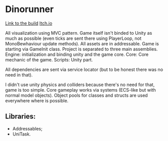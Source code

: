 # Dinorunner

[Link to the build](https://github.com/NickoJ/Faraway-test/tree/e8daecce30a2da6fabbda3d2aee5736e858c127f/Dinorunner.Unity/Build)
[Itch.io](https://nickoj.itch.io/faraway-test)

All visualization using MVC pattern.
Game itself isn't binded to Unity as much as possible (even ticks are sent there using PlayerLoop, not MonoBewhaviour update methods).
All assets are in addressable. Game is starting via GameInit class.
Project is separated to three main assemblies.
Engine: initialization and binding unity and the game core.
Core: Core mechanic of the game.
Scripts: Unity part.

All dependencies are sent via service locator (but to be honest there was no need in that).

I didn't use unity physics and colliders because there's no need for that, game is too simple. Core gameplay works via systems (ECS-like but with normal model objects).
Object pools for classes and structs are used everywhere where is possible.

## Libraries:
* Addressables;
* UniTask.
